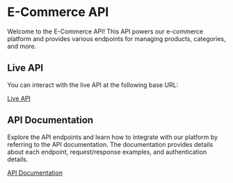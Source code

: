# E-Commerce API

Welcome to the E-Commerce API! This API powers our e-commerce platform and provides various endpoints for managing products, categories, and more.

## Live API

You can interact with the live API at the following base URL:

[Live API](https://store-21c6.onrender.com/api/product)

## API Documentation

Explore the API endpoints and learn how to integrate with our platform by referring to the API documentation. The documentation provides details about each endpoint, request/response examples, and authentication details.

[API Documentation](https://documenter.getpostman.com/view/21757807/2s9YJhwf7u)
